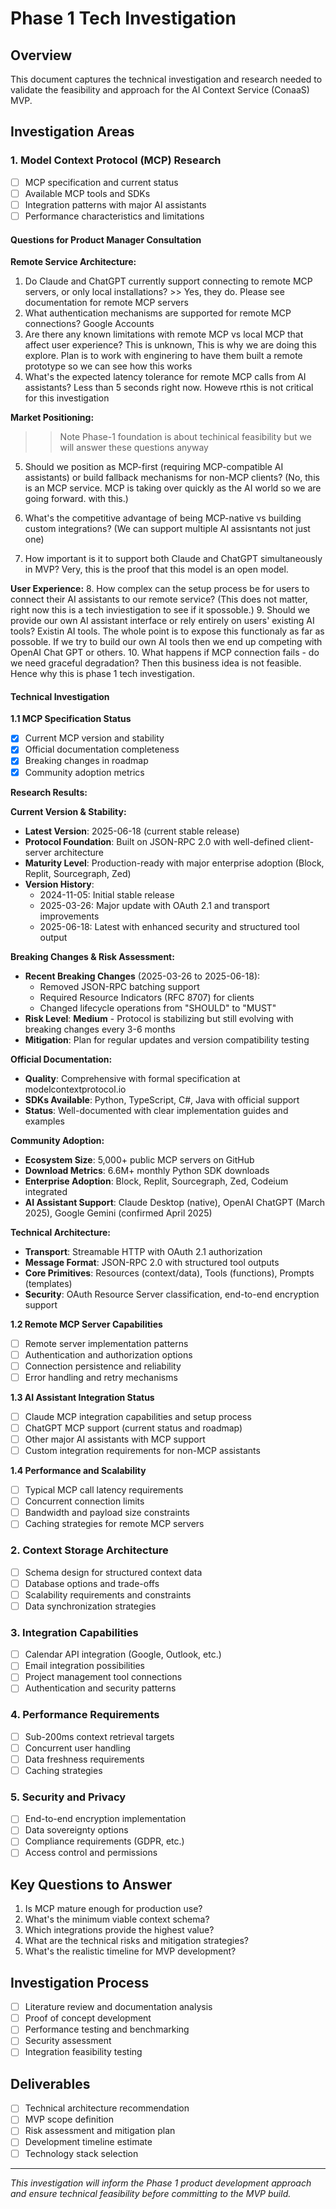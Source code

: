 # Phase 1 Tech Investigation

## Overview
This document captures the technical investigation and research needed to validate the feasibility and approach for the AI Context Service (ConaaS) MVP.

## Investigation Areas

### 1. Model Context Protocol (MCP) Research
- [ ] MCP specification and current status
- [ ] Available MCP tools and SDKs
- [ ] Integration patterns with major AI assistants
- [ ] Performance characteristics and limitations

#### Questions for Product Manager Consultation

**Remote Service Architecture:**
1. Do Claude and ChatGPT currently support connecting to remote MCP servers, or only local installations?  >> Yes, they do. Please see documentation for remote MCP servers
2. What authentication mechanisms are supported for remote MCP connections? Google Accounts
3. Are there any known limitations with remote MCP vs local MCP that affect user experience?  This is unknown,  This is why we are doing this explore.  Plan is to work with enginering to have them built a remote prototype so we can see how this works
4. What's the expected latency tolerance for remote MCP calls from AI assistants? Less than 5 seconds right now. Howeve rthis is not critical for this investigation

**Market Positioning:**
>> Note Phase-1 foundation is about techinical feasibility but we will answer these questions anyway

5. Should we position as MCP-first (requiring MCP-compatible AI assistants) or build fallback mechanisms for non-MCP clients?  (No, this is an MCP service.  MCP is taking over quickly as the AI world so we are going forward. with this.)
   
6. What's the competitive advantage of being MCP-native vs building custom integrations? (We can support multiple AI assisntants not just one)
7. How important is it to support both Claude and ChatGPT simultaneously in MVP? Very, this is the proof that this model is an open model.

**User Experience:**
8. How complex can the setup process be for users to connect their AI assistants to our remote service? (This does not matter, right now this is a tech inviestigation to see if it spossoble.)
9. Should we provide our own AI assistant interface or rely entirely on users' existing AI tools? Existin AI tools.  The whole point is to expose this functionaly as far as possoble.  If we try to build our own AI tools then we end up competing with OpenAI Chat GPT or others.
10. What happens if MCP connection fails - do we need graceful degradation? Then this business idea is not feasible.  Hence why this is phase 1 tech investigation.

#### Technical Investigation

**1.1 MCP Specification Status**
- [x] Current MCP version and stability
- [x] Official documentation completeness
- [x] Breaking changes in roadmap
- [x] Community adoption metrics

**Research Results:**

**Current Version & Stability:**
- **Latest Version**: 2025-06-18 (current stable release)
- **Protocol Foundation**: Built on JSON-RPC 2.0 with well-defined client-server architecture
- **Maturity Level**: Production-ready with major enterprise adoption (Block, Replit, Sourcegraph, Zed)
- **Version History**: 
  - 2024-11-05: Initial stable release
  - 2025-03-26: Major update with OAuth 2.1 and transport improvements
  - 2025-06-18: Latest with enhanced security and structured tool output

**Breaking Changes & Risk Assessment:**
- **Recent Breaking Changes** (2025-03-26 to 2025-06-18):
  - Removed JSON-RPC batching support
  - Required Resource Indicators (RFC 8707) for clients
  - Changed lifecycle operations from "SHOULD" to "MUST"
- **Risk Level**: **Medium** - Protocol is stabilizing but still evolving with breaking changes every 3-6 months
- **Mitigation**: Plan for regular updates and version compatibility testing

**Official Documentation:**
- **Quality**: Comprehensive with formal specification at modelcontextprotocol.io
- **SDKs Available**: Python, TypeScript, C#, Java with official support
- **Status**: Well-documented with clear implementation guides and examples

**Community Adoption:**
- **Ecosystem Size**: 5,000+ public MCP servers on GitHub
- **Download Metrics**: 6.6M+ monthly Python SDK downloads
- **Enterprise Adoption**: Block, Replit, Sourcegraph, Zed, Codeium integrated
- **AI Assistant Support**: Claude Desktop (native), OpenAI ChatGPT (March 2025), Google Gemini (confirmed April 2025)

**Technical Architecture:**
- **Transport**: Streamable HTTP with OAuth 2.1 authorization
- **Message Format**: JSON-RPC 2.0 with structured tool outputs
- **Core Primitives**: Resources (context/data), Tools (functions), Prompts (templates)
- **Security**: OAuth Resource Server classification, end-to-end encryption support

**1.2 Remote MCP Server Capabilities**
- [ ] Remote server implementation patterns
- [ ] Authentication and authorization options
- [ ] Connection persistence and reliability
- [ ] Error handling and retry mechanisms

**1.3 AI Assistant Integration Status**
- [ ] Claude MCP integration capabilities and setup process
- [ ] ChatGPT MCP support (current status and roadmap)
- [ ] Other major AI assistants with MCP support
- [ ] Custom integration requirements for non-MCP assistants

**1.4 Performance and Scalability**
- [ ] Typical MCP call latency requirements
- [ ] Concurrent connection limits
- [ ] Bandwidth and payload size constraints
- [ ] Caching strategies for remote MCP servers

### 2. Context Storage Architecture
- [ ] Schema design for structured context data
- [ ] Database options and trade-offs
- [ ] Scalability requirements and constraints
- [ ] Data synchronization strategies

### 3. Integration Capabilities
- [ ] Calendar API integration (Google, Outlook, etc.)
- [ ] Email integration possibilities
- [ ] Project management tool connections
- [ ] Authentication and security patterns

### 4. Performance Requirements
- [ ] Sub-200ms context retrieval targets
- [ ] Concurrent user handling
- [ ] Data freshness requirements
- [ ] Caching strategies

### 5. Security and Privacy
- [ ] End-to-end encryption implementation
- [ ] Data sovereignty options
- [ ] Compliance requirements (GDPR, etc.)
- [ ] Access control and permissions

## Key Questions to Answer
1. Is MCP mature enough for production use?
2. What's the minimum viable context schema?
3. Which integrations provide the highest value?
4. What are the technical risks and mitigation strategies?
5. What's the realistic timeline for MVP development?

## Investigation Process
- [ ] Literature review and documentation analysis
- [ ] Proof of concept development
- [ ] Performance testing and benchmarking
- [ ] Security assessment
- [ ] Integration feasibility testing

## Deliverables
- [ ] Technical architecture recommendation
- [ ] MVP scope definition
- [ ] Risk assessment and mitigation plan
- [ ] Development timeline estimate
- [ ] Technology stack selection

---

*This investigation will inform the Phase 1 product development approach and ensure technical feasibility before committing to the MVP build.*